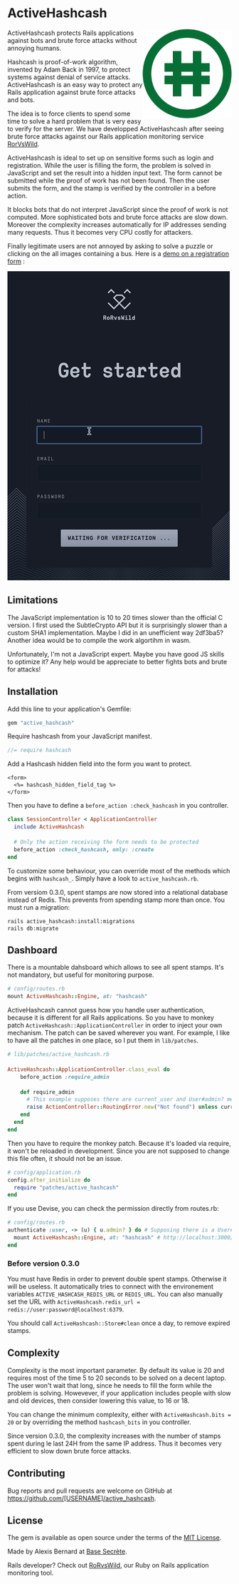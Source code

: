 # ActiveHashcash

<img align="right" width="200px" src="logo.png" alt="Active Hashcash logo"/>

ActiveHashcash protects Rails applications against bots and brute force attacks without annoying humans.

Hashcash is proof-of-work algorithm, invented by Adam Back in 1997, to protect systems against denial of service attacks.
ActiveHashcash is an easy way to protect any Rails application against brute force attacks and bots.

The idea is to force clients to spend some time to solve a hard problem that is very easy to verify for the server.
We have developped ActiveHashcash after seeing brute force attacks against our Rails application monitoring service [RorVsWild](https://rorvswild.com).

ActiveHashcash is ideal to set up on sensitive forms such as login and registration.
While the user is filling the form, the problem is solved in JavaScript and set the result into a hidden input text.
The form cannot be submitted while the proof of work has not been found.
Then the user submits the form, and the stamp is verified by the controller in a before action.

It blocks bots that do not interpret JavaScript since the proof of work is not computed.
More sophisticated bots and brute force attacks are slow down.
Moreover the complexity increases automatically for IP addresses sending many requests.
Thus it becomes very CPU costly for attackers.

Finally legitimate users are not annoyed by asking to solve a puzzle or clicking on the all images containing a bus.
Here is a [demo on a registration form](https://www.rorvswild.com/session) :

![Active Hashcash GIF preview](demo.gif)

## Limitations

The JavaScript implementation is 10 to 20 times slower than the official C version.
I first used the SubtleCrypto API but it is surprisingly slower than a custom SHA1 implementation.
Maybe I did in an unefficient way 2df3ba5?
Another idea would be to compile the work algortihm in wasm.

Unfortunately, I'm not a JavaScript expert.
Maybe you have good JS skills to optimize it?
Any help would be appreciate to better fights bots and brute for attacks!

## Installation

Add this line to your application's Gemfile:

```ruby
gem "active_hashcash"
```

Require hashcash from your JavaScript manifest.

```js
//= require hashcash
```

Add a Hashcash hidden field into the form you want to protect.

```erb
<form>
  <%= hashcash_hidden_field_tag %>
</form>
```

Then you have to define a `before_action :check_hashcash` in you controller.

```ruby
class SessionController < ApplicationController
  include ActiveHashcash

  # Only the action receiving the form needs to be protected
  before_action :check_hashcash, only: :create
end
```

To customize some behaviour, you can override most of the methods which begins with `hashcash_`.
Simply have a look to `active_hashcash.rb`.

From versiom 0.3.0, spent stamps are now stored into a relational database instead of Redis.
This prevents from spending stamp more than once.
You must run a migration:

```
rails active_hashcash:install:migrations
rails db:migrate
```

## Dashboard

There is a mountable dahsboard which allows to see all spent stamps.
It's not mandatory, but useful for monitoring purpose.

```ruby
# config/routes.rb
mount ActiveHashcash::Engine, at: "hashcash"
```

ActiveHashcash cannot guess how you handle user authentication, because it is different for all Rails applications.
So you have to monkey patch `ActiveHashcash::ApplicationController` in order to inject your own mechanism.
The patch can be saved wherever you want.
For example, I like to have all the patches in one place, so I put them in `lib/patches`.

```ruby
# lib/patches/active_hashcash.rb

ActiveHashcash::ApplicationController.class_eval do
    before_action :require_admin

    def require_admin
      # This example supposes there are current_user and User#admin? methods
      raise ActionController::RoutingError.new("Not found") unless current_user.try(:admin?)
    end
  end
end
```

Then you have to require the monkey patch.
Because it's loaded via require, it won't be reloaded in development.
Since you are not supposed to change this file often, it should not be an issue.

```ruby
# config/application.rb
config.after_initialize do
  require "patches/active_hashcash"
end
```

If you use Devise, you can check the permission directly from routes.rb:

```ruby
# config/routes.rb
authenticate :user, -> (u) { u.admin? } do # Supposing there is a User#admin? method
  mount ActiveHashcash::Engine, at: "hashcash" # http://localhost:3000/hashcash
end
```


### Before version 0.3.0

You must have Redis in order to prevent double spent stamps. Otherwise it will be useless.
It automatically tries to connect with the environement variables `ACTIVE_HASHCASH_REDIS_URL` or `REDIS_URL`.
You can also manually set the URL with `ActiveHashcash.redis_url = redis://user:password@localhost:6379`.

You should call `ActiveHashcash::Store#clean` once a day, to remove expired stamps.

## Complexity

Complexity is the most important parameter. By default its value is 20 and requires most of the time 5 to 20 seconds to be solved on a decent laptop.
The user won't wait that long, since he needs to fill the form while the problem is solving.
Howevever, if your application includes people with slow and old devices, then consider lowering this value, to 16 or 18.

You can change the minimum complexity, either with `ActiveHashcash.bits = 20` or by overriding the method `hashcash_bits` in you controller.

Since version 0.3.0, the complexity increases with the number of stamps spent during le last 24H from the same IP address.
Thus it becomes very efficient to slow down brute force attacks.

## Contributing

Bug reports and pull requests are welcome on GitHub at https://github.com/[USERNAME]/active_hashcash.

## License

The gem is available as open source under the terms of the [MIT License](https://opensource.org/licenses/MIT).

Made by Alexis Bernard at [Base Secrète](https://basesecrete.com).

Rails developer? Check out [RoRvsWild](https://rorvswild.com), our Ruby on Rails application monitoring tool.
